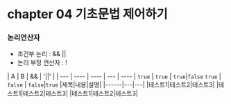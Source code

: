 # chapter 04 기초문법 제어하기
### 논리연산자
- 조건부 논리 : && ||
- 논리 부정 연산자 : !

| A | B | && | '||' |
| --- | ---- | ---- | --- | ---- |
`true` | `true` | `true`|`false`
`true` | `false` | `false`|`true`
|제목|내용|설명|
|------|---|---|
|테스트1|테스트2|테스트3|
|테스트1|테스트2|테스트3|
|테스트1|테스트2|테스트3|
